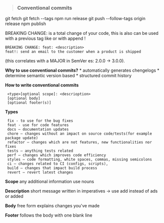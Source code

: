 > ### Conventional commits
git fetch
git fetch --tags
npm run release
git push --follow-tags origin release
npm publish


BREAKING CHANGE: is a total change of your code, this is also 
can be used with a previous tag like or with append !
```
BREAKING CHANGE: feat: <description> 
feat!: send an email to the customer when a product is shipped
```

(this correlates with a MAJOR in SemVer es: 2.0.0 -> 3.0.0).

 **Why to use conventional commits?**
    * automatically generates chengelogs
    * determine semantic version based
    * structured commit history

 **How to write conventional commits**
   ```
    <type>[optional scope]: <descrioption>
    [optional body]
    [optional footer(s)]
   ```
    
 **Types**
   ```
    fix - to use for the bug fixes
    feat - use for code features
    docs – documentation updates
    chore – changes without an impact on source code/tests(for example package update)
    refactor – changes which are not features, new functionalities nor fixes    
    tests – anything tests related
    perf – changes which improves code efficiency
    styles – code formatting, white spaces, commas, missing semicolons
    ci – changes related to CI (configs, scripts),
    build – changes that impact build process
    revert – revert latest changes
   ```

 **Scope**
    any additional information
    use nouns

 **Description**
    short message
    written in imperatives -> use add instead of ads or added

 **Body**
     free form
     explains changes you've made

  **Footer**
     follows the body with one blank line


   